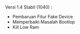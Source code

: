 Versi 1.4 Stabil (1040) :
- Pembaruan Fitur Fake Device
- Memperbaiki Masalah Bootlop
- Kill Low Ram
